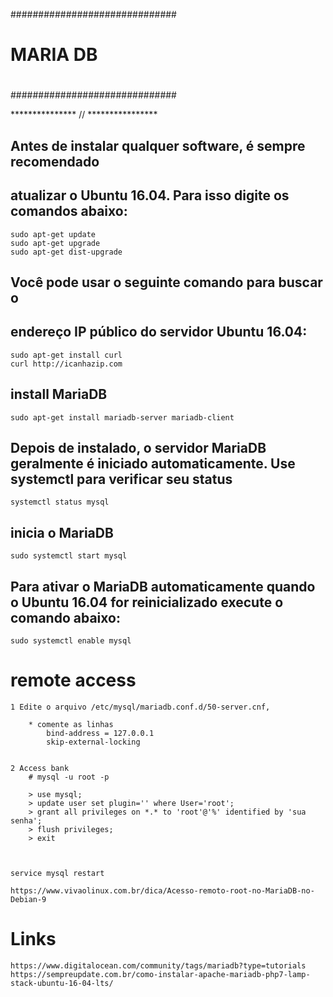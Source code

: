 ##############################
#                            #
#      MARIA DB              #
#                            #
##############################

*************** // ****************

## Antes de instalar qualquer software, é sempre recomendado 
## atualizar o Ubuntu 16.04. Para isso digite os comandos abaixo:
	sudo apt-get update
	sudo apt-get upgrade
	sudo apt-get dist-upgrade




## Você pode usar o seguinte comando para buscar o 
## endereço IP público do servidor Ubuntu 16.04:
	sudo apt-get install curl
	curl http://icanhazip.com



## install MariaDB
	sudo apt-get install mariadb-server mariadb-client


## Depois de instalado, o servidor MariaDB geralmente é iniciado automaticamente. Use systemctl para verificar seu status
	systemctl status mysql


## inicia o MariaDB
	sudo systemctl start mysql


## Para ativar o MariaDB automaticamente quando o Ubuntu 16.04 for reinicializado execute o comando abaixo:
	sudo systemctl enable mysql




# remote access
	1 Edite o arquivo /etc/mysql/mariadb.conf.d/50-server.cnf,

		* comente as linhas
			bind-address = 127.0.0.1
			skip-external-locking


	2 Access bank
		# mysql -u root -p 

		> use mysql;
		> update user set plugin='' where User='root';
		> grant all privileges on *.* to 'root'@'%' identified by 'sua senha';
		> flush privileges;
		> exit 



	service mysql restart

	https://www.vivaolinux.com.br/dica/Acesso-remoto-root-no-MariaDB-no-Debian-9





# Links
	https://www.digitalocean.com/community/tags/mariadb?type=tutorials
	https://sempreupdate.com.br/como-instalar-apache-mariadb-php7-lamp-stack-ubuntu-16-04-lts/

